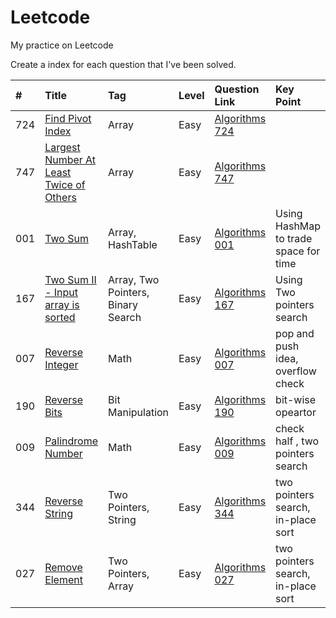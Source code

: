 # Leetcode
My practice on Leetcode



Create a index for each question that I've been solved.


|#   | Title                                | Tag                           | Level      | Question Link        | Key Point |
|:---| :------------------------------------| :---------------------------- | :----------| :------------------- | :-------- |
|724 | [Find Pivot Index][724]              | Array                         | Easy       | [Algorithms 724][724q] |       |
|747 | [Largest Number At Least Twice of Others][747]| Array                | Easy       | [Algorithms 747][747q] |      |
|001 | [Two Sum][001]  | Array, HashTable | Easy | [Algorithms 001][001q]| Using HashMap to trade space for time |
|167 | [Two Sum II - Input array is sorted][167]| Array, Two Pointers, Binary Search| Easy | [Algorithms 167][167q]| Using Two pointers search|
|007 | [Reverse Integer][007]| Math | Easy | [Algorithms 007][007q]| pop and push idea, overflow check|
|190 | [Reverse Bits][190]| Bit Manipulation|Easy | [Algorithms 190][190q]| bit-wise opeartor|
|009 | [Palindrome Number][009]| Math | Easy | [Algorithms 009][009q]| check half , two pointers search|
|344 | [Reverse String][344]| Two Pointers, String | Easy | [Algorithms 344][344q]| two pointers search, in-place sort|
|027 | [Remove Element][027]| Two Pointers, Array | Easy | [Algorithms 027][027q]| two pointers search, in-place sort|




<!--
Question Link reference:
-->

[724q]: https://leetcode.com/problems/find-pivot-index/description/
[747q]: https://leetcode.com/problems/largest-number-at-least-twice-of-others/description/
[001q]: https://leetcode.com/problems/two-sum/description/
[167q]: https://leetcode.com/problems/two-sum-ii-input-array-is-sorted/description/
[007q]: https://leetcode.com/problems/reverse-integer/description/
[190q]: https://leetcode.com/problems/reverse-bits/description/
[009q]: https://leetcode.com/problems/palindrome-number/description/
[344q]: https://leetcode.com/problems/reverse-string/
[027q]: https://leetcode.com/problems/remove-element/

<!--
Source code reference:
-->
[724]: https://github.com/dailiang18bb/Leetcode/blob/master/src/algorithm/No_724_Find_Pivot_Index/Solution.java
[747]: https://github.com/dailiang18bb/Leetcode/blob/master/src/algorithm/No_747_Largest_Number_At_Least_Twice_of_Others/Solution.java
[001]: https://github.com/dailiang18bb/Leetcode/blob/master/src/algorithm/No_1_TwoSum/Solution.java
[167]: https://github.com/dailiang18bb/Leetcode/blob/master/src/algorithm/No_167_TwoSumII/Solution.java
[007]: https://github.com/dailiang18bb/Leetcode/blob/master/src/algorithm/No_7_Reverse_Integer/Solution.java
[190]: https://github.com/dailiang18bb/Leetcode/blob/master/src/algorithm/No_190_Reverse_Bits/Solution.java
[009]: https://github.com/dailiang18bb/Leetcode/blob/master/src/algorithm/No_9_Palindrome_Number/Solution.java
[344]: https://github.com/dailiang18bb/Leetcode/blob/master/src/algorithm/no_344_Reverse_String/Solution.java
[027]: https://github.com/dailiang18bb/Leetcode/blob/master/src/algorithm/No_27_Remove_Element/MainClass.java
